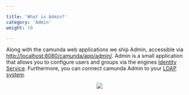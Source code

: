 ```yaml
---

title: 'What is Admin?'
category: 'Admin'
weight: 10

---
```


Along with the camunda web applications we ship Admin, accessible via <a href="http://localhost:8080/camunda/app/admin/">http://localhost:8080/camunda/app/admin/</a>.
Admin is a small application that allows you to configure users and groups via the engines [Identity Service](ref:#process-engine-identity-service). Furthermore, you can connect camunda Admin to your [LDAP system](ref:#process-engine-identity-service-the-ldap-identity-service).

<center><img class="img-responsive" src="ref:asset:/assets/img/implementation-admin/admin-start-page-view.png" /></center>
